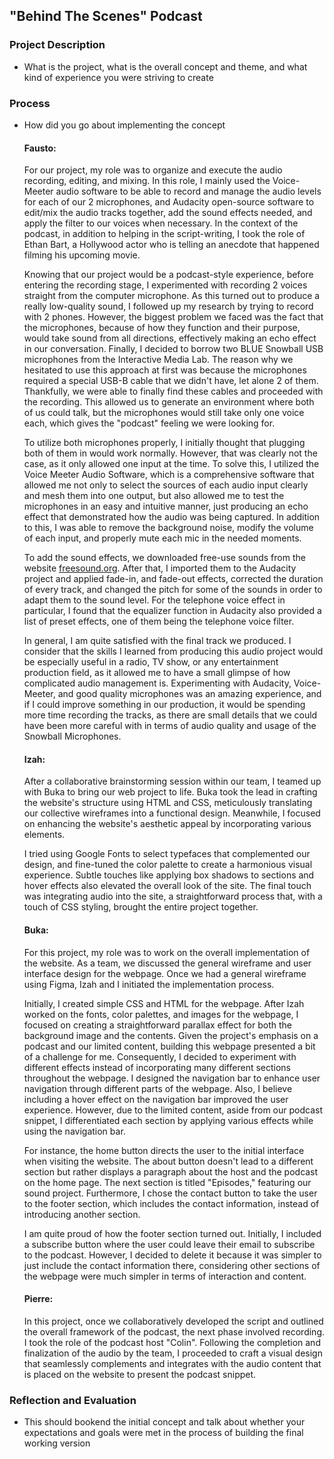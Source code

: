 ## "Behind The Scenes" Podcast

### Project Description
- What is the project, what is the overall concept and theme, and what kind of experience you were striving to create

### Process 
- How did you go about implementing the concept

  #### Fausto:
   For our project, my role was to organize and execute the audio recording, editing, and mixing. In this role, I mainly used the Voice-Meeter audio software to be able to record and manage the audio levels for each of our 2 microphones, and Audacity open-source software to edit/mix the audio tracks together, add the sound effects needed, and apply the filter to our voices when necessary. In the context of the podcast, in addition to helping in the script-writing, I took the role of Ethan Bart, a Hollywood actor who is telling an anecdote that happened filming his upcoming movie.

  Knowing that our project would be a podcast-style experience, before entering the recording stage, I experimented with recording 2 voices straight from the computer microphone. As this turned out to produce a really low-quality sound, I followed up my research by trying to record with 2 phones. However, the biggest problem we faced was the fact that the microphones, because of how they function and their purpose, would take sound from all directions, effectively making an echo effect in our conversation. Finally, I decided to borrow two BLUE Snowball USB microphones from the Interactive Media Lab. The reason why we hesitated to use this approach at first was because the microphones required a special USB-B cable that we didn't have, let alone 2 of them. Thankfully, we were able to finally find these cables and proceeded with the recording. This allowed us to generate an environment where both of us could talk, but the microphones would still take only one voice each, which gives the "podcast" feeling we were looking for.

  To utilize both microphones properly, I initially thought that plugging both of them in would work normally. However, that was clearly not the case, as it only allowed one input at the time. To solve this, I utilized the Voice Meeter Audio Software, which is a comprehensive software that allowed me not only to select the sources of each audio input clearly and mesh them into one output, but also allowed me to test the microphones in an easy and intuitive manner, just producing an echo effect that demonstrated how the audio was being captured. In addition to this, I was able to remove the background noise, modify the volume of each input, and properly mute each mic in the needed moments.

  To add the sound effects, we downloaded free-use sounds from the website [freesound.org](www.freesound.org). After that, I imported them to the Audacity project and applied fade-in, and fade-out effects, corrected the duration of every track, and changed the pitch for some of the sounds in order to adapt them to the sound level. For the telephone voice effect in particular, I found that the equalizer function in Audacity also provided a list of preset effects, one of them being the telephone voice filter.

  In general, I am quite satisfied with the final track we produced. I consider that the skills I learned from producing this audio project would be especially useful in a radio, TV show, or any entertainment production field, as it allowed me to have a small glimpse of how complicated audio management is. Experimenting with Audacity, Voice-Meeter, and good quality microphones was an amazing experience, and if I could improve something in our production, it would be spending more time recording the tracks, as there are small details that we could have been more careful with in terms of audio quality and usage of the Snowball Microphones.
  
  #### Izah:
   After a collaborative brainstorming session within our team, I teamed up with Buka to bring our web project to life. Buka took the lead in crafting the website's structure using HTML and CSS, meticulously translating our collective wireframes into a functional design. Meanwhile, I focused on enhancing the website's aesthetic appeal by incorporating various elements.

  I tried using Google Fonts to select typefaces that complemented our design, and fine-tuned the color palette to create a harmonious visual experience. Subtle touches like applying box shadows to sections and hover effects also elevated the overall look of the site. The final touch was integrating audio into the site, a straightforward process that, with a touch of CSS styling, brought the entire project together.


  #### Buka:
  For this project, my role was to work on the overall implementation of the website. As a team, we discussed the general wireframe and user interface design for the webpage. Once we had a general wireframe using Figma, Izah and I initiated the implementation process.

  Initially, I created simple CSS and HTML for the webpage. After Izah worked on the fonts, color palettes, and images for the webpage, I focused on creating a straightforward parallax effect for both the background image and the contents. Given the project's emphasis on a podcast and our limited content, building this webpage presented a bit of a challenge for me. Consequently, I decided to experiment with different effects instead of incorporating many different sections throughout the webpage. I designed the navigation bar to enhance user navigation through different parts of the webpage. Also, I believe including a hover effect on the navigation bar improved the user experience. However, due to the limited content, aside from our podcast snippet, I differentiated each section by applying various effects while using the navigation bar.

  For instance, the home button directs the user to the initial interface when visiting the website. The about button doesn't lead to a different section but rather displays a paragraph about the host and the podcast on the home page. The next section is titled "Episodes," featuring our sound project. Furthermore, I chose the contact button to take the user to the footer section, which includes the contact information, instead of introducing another section.

  I am quite proud of how the footer section turned out. Initially, I included a subscribe button where the user could leave their email to subscribe to the podcast. However, I decided to delete it because it was simpler to just include the contact information there, considering other sections of the webpage were much simpler in terms of interaction and content.

  #### Pierre:
  In this project, once we collaboratively developed the script and outlined the overall framework of the podcast, the next phase involved recording. I took the role of the podcast host "Colin". Following the completion and finalization of the audio by the team, I proceeded to craft a visual design that seamlessly complements and integrates with the audio content that is placed on the website to present the podcast snippet.


 

### Reflection and Evaluation
- This should bookend the initial concept and talk about whether your expectations and goals were met in the process of building the final working version
